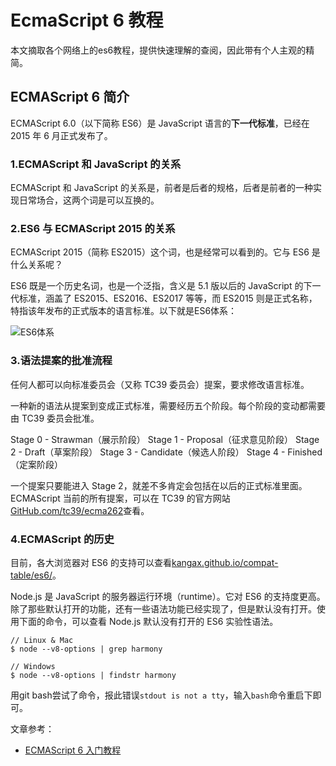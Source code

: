 # EcmaScript 6 教程
本文摘取各个网络上的es6教程，提供快速理解的查阅，因此带有个人主观的精简。

## ECMAScript 6 简介
ECMAScript 6.0（以下简称 ES6）是 JavaScript 语言的**下一代标准**，已经在 2015 年 6 月正式发布了。

### 1.ECMAScript 和 JavaScript 的关系
ECMAScript 和 JavaScript 的关系是，前者是后者的规格，后者是前者的一种实现日常场合，这两个词是可以互换的。

### 2.ES6 与 ECMAScript 2015 的关系
ECMAScript 2015（简称 ES2015）这个词，也是经常可以看到的。它与 ES6 是什么关系呢？

ES6 既是一个历史名词，也是一个泛指，含义是 5.1 版以后的 JavaScript 的下一代标准，涵盖了 ES2015、ES2016、ES2017 等等，而 ES2015 则是正式名称，特指该年发布的正式版本的语言标准。以下就是ES6体系：

![ES6体系](https://7675-vuepress-7g6mefe5ad729c51-1258812673.tcb.qcloud.la/FrontEnd-Replay/JavaScript/EcmaScript6/es6_1.png?sign=d4a6a22406e99c60b9dc8714069187ad&t=1642083266)

### 3.语法提案的批准流程
任何人都可以向标准委员会（又称 TC39 委员会）提案，要求修改语言标准。

一种新的语法从提案到变成正式标准，需要经历五个阶段。每个阶段的变动都需要由 TC39 委员会批准。

Stage 0 - Strawman（展示阶段）
Stage 1 - Proposal（征求意见阶段）
Stage 2 - Draft（草案阶段）
Stage 3 - Candidate（候选人阶段）
Stage 4 - Finished（定案阶段）

一个提案只要能进入 Stage 2，就差不多肯定会包括在以后的正式标准里面。ECMAScript 当前的所有提案，可以在 TC39 的官方网站[GitHub.com/tc39/ecma262](https://github.com/tc39/ecma262)查看。

### 4.ECMAScript 的历史
目前，各大浏览器对 ES6 的支持可以查看[kangax.github.io/compat-table/es6/](https://kangax.github.io/compat-table/es6/)。

Node.js 是 JavaScript 的服务器运行环境（runtime）。它对 ES6 的支持度更高。除了那些默认打开的功能，还有一些语法功能已经实现了，但是默认没有打开。使用下面的命令，可以查看 Node.js 默认没有打开的 ES6 实验性语法。
```shell
// Linux & Mac
$ node --v8-options | grep harmony

// Windows
$ node --v8-options | findstr harmony
```

用git bash尝试了命令，报此错误```stdout is not a tty```，输入```bash```命令重启下即可。


文章参考：
* [ECMAScript 6 入门教程](https://es6ruanyifeng.com/)